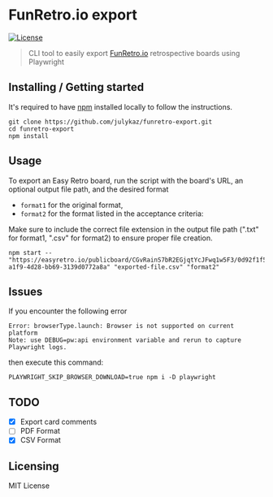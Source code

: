 # FunRetro.io export

[![License][license-badge]][license-url]

> CLI tool to easily export [FunRetro.io](https://funretro.io/) retrospective boards using Playwright

## Installing / Getting started

It's required to have [npm](https://www.npmjs.com/get-npm) installed locally to follow the instructions.

```shell
git clone https://github.com/julykaz/funretro-export.git
cd funretro-export
npm install
```

## Usage

To export an Easy Retro board, run the script with the board's URL, an optional output file path, and the desired format
- `format1` for the original format,
- `format2` for the format listed in the acceptance criteria:

Make sure to include the correct file extension in the output file path (".txt" for format1, ".csv" for format2) to ensure proper file creation.

```shell
npm start -- "https://easyretro.io/publicboard/CGvRainS7bR2EGjqtYcJFwq1w5F3/0d92f1f5-a1f9-4d28-bb69-3139d0772a8a" "exported-file.csv" "format2"
```

## Issues
If you encounter the following error
```
Error: browserType.launch: Browser is not supported on current platform
Note: use DEBUG=pw:api environment variable and rerun to capture Playwright logs.
```
then execute this command:
```
PLAYWRIGHT_SKIP_BROWSER_DOWNLOAD=true npm i -D playwright
```

## TODO

- [x] Export card comments
- [ ] PDF Format
- [x] CSV Format

## Licensing

MIT License

[license-badge]: https://img.shields.io/github/license/robertoachar/docker-express-mongodb.svg
[license-url]: https://opensource.org/licenses/MIT
